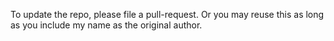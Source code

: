 To update the repo, please file a pull-request.  Or you may reuse this as long as you include my name as the original author.
